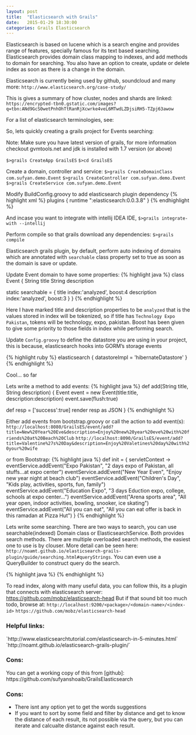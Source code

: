 ```yaml
---
layout: post
title:  "Elasticsearch with Grails"
date:   2015-01-29 18:30:00
categories: Grails Elasticsearch
---
```


Elasticsearch is based on lucene which is a search engine and provides range of features, specially famous for its text based searching. Elasticsearch provides domain class mapping to indexes, and add methods to domain for searching. You also have an option to create, update or delete index as soon as there is a change in the domain.

Elasticsearch is currently being used by github, soundcloud and many more: `http://www.elasticsearch.org/case-study/`

This is gives a summary of how cluster, nodes and shards are linked:
`https://encrypted-tbn0.gstatic.com/images?q=tbn:ANd9GcS0wetPnhOhTtRanRjXcwrke4veL6MTwdLZDjsiRH5-TZpj63awow` 

For a list of elasticsearch terminologies, see: 

So, lets quickly creating a grails project for Events searching:

Note: Make sure you have latest version of grails, for more information checkout gvmtools.net and jdk is installed with 1.7 version (or above)

`$>grails CreateApp GrailsES`
`$>cd GrailsES`

Create a domain, controller and service:
`$>grails CreateDomainClass com.sufyan.demo.Event`
`$>grails CreateController com.sufyan.demo.Event`
`$>grails CreateService com.sufyan.demo.Event`

Modify BuildConfig.groovy to add elasticsearch plugin dependency
{% highlight xml %}
plugins {
	runtime ":elasticsearch:0.0.3.8" 
}
{% endhighlight %}

And incase you want to integrate with intellij IDEA IDE,
`$>grails integrate-with --intellij`

Perform compile so that grails download any dependencies:
`$>grails compile`

Elasticsearch grails plugin, by default, perform auto indexing of domains which are annotated with `searchable` class property set to true as soon as the domain is save or update.

Update Event domain to have some properties:
{% highlight java %}
class Event {
   String title
   String description

   static searchable = {
       title index:'analyzed', boost:4
       description index:'analyzed', boost:3
   }
}
{% endhighlight %}

Here I have marked title and description properties to be `analyzed` that is the values stored in index will be tokenized, so if title has `Technology Expo Pakistan`, tokens will be technology, expo, pakistan. Boost has been given to give some priority to those fields in index while performing search.

Update `Config.groovy` to define the datastore you are using in your project, this is because, elasticsearch hooks into GORM’s storage events

{% highlight ruby %}
elasticsearch {
   datastoreImpl = 'hibernateDatastore'
}
{% endhighlight %}

Cool... so far

Lets write a method to add events:
{% highlight java %}
def add(String title, String description) {
   Event event = new Event(title:title, description:description)
   event.save(flush:true)

   def resp = ['success':true]
   render resp as JSON
}
{% endhighlight %}

Either add events from bootstrap.groovy or call the action to add event(s):
`http://localhost:8080/GrailsES/event/add?title=New%20Year%20Eve&description=Enjoy%20new%20year%20eve%20with%20friends%20at%20Beach%20Club`
`http://localhost:8090/GrailsES/event/add?title=Valentine%27s%20Day&description=Enjoy%20Valetines%20day%20with%20your%20wife`

or from Bootstrap:
{% highlight java %}
def init = { servletContext ->
    eventService.addEvent("Expo Pakistan", "2 days expo of Pakistan, all stuffs...at expo center")
    eventService.addEvent("New Year Even", "Enjoy new year night at beach club")
    eventService.addEvent("Children's Day", "Kids play, activities, sports, fun, family")
    eventService.addEvent("Education Expo", "3 days Eduction expo, college, schools at expo center...")
    eventService.addEvent("Arena sports area", "All year open, indoor activities, bowling, snooker, ice skating")
    eventService.addEvent("All you can eat", "All you can eat offer is back in this ramadan at Pizza Hut")
}
{% endhighlight %}

Lets write some searching. There are two ways to search, you can use searchable(indexed) Domain class or ElasticsearchService. Both provides search methods. There are multiple overloaded search methods, the easiest one to use is by clouser. More detail can be seen here: `http://noamt.github.io/elasticsearch-grails-plugin/guide/searching.html#queryStrings`. 
You can even use a QueryBuilder to construct query do the search.

{% highlight java %}
{% endhighlight %}

To read index, along with many useful data, you can follow this, its a plugin that connects with elasticsearch server: 
https://github.com/mobz/elasticsearch-head
But if that sound bit too much todo, browse at: 
`http://localhost:9200/<package>/<domain-name>/<index-id>`
`https://github.com/mobz/elasticsearch-head`

<h3>Helpful links:</h3>
`http://www.elasticsearchtutorial.com/elasticsearch-in-5-minutes.html`
`http://noamt.github.io/elasticsearch-grails-plugin/`

<h3>Cons:</h3>
You can get a working copy of this from [github]: https://github.com/sufyanshoaib/GrailsElasticsearch

<h3>Cons:</h3>
<ul>
<li>There isnt any option yet to get the words suggestions</li>
<li>If you want to sort by some field and filter by distance and get to know the distance of each result, its not possible via the query, but you can iterate and calcualte distance against each result.</li>
</ul>
